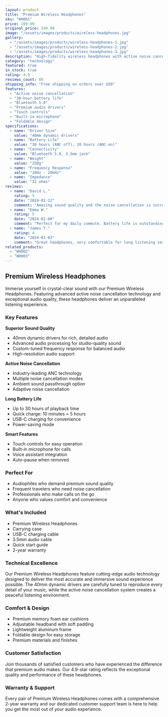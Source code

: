 ```yaml
---
layout: product
title: "Premium Wireless Headphones"
sku: "WH001"
price: 199.99
original_price: 249.99
image: "/assets/images/products/wireless-headphones.jpg"
gallery:
  - "/assets/images/products/wireless-headphones-1.jpg"
  - "/assets/images/products/wireless-headphones-2.jpg"
  - "/assets/images/products/wireless-headphones-3.jpg"
description: "High-fidelity wireless headphones with active noise cancellation and 30-hour battery life."
category: "technology"
featured: true
in_stock: true
rating: 4.9
reviews_count: 89
shipping_info: "Free shipping on orders over $50"
features:
  - "Active noise cancellation"
  - "30-hour battery life"
  - "Bluetooth 5.0"
  - "Premium audio drivers"
  - "Touch controls"
  - "Built-in microphone"
  - "Foldable design"
specifications:
  - name: "Driver Size"
    value: "40mm dynamic drivers"
  - name: "Battery Life"
    value: "30 hours (ANC off), 20 hours (ANC on)"
  - name: "Connectivity"
    value: "Bluetooth 5.0, 3.5mm jack"
  - name: "Weight"
    value: "250g"
  - name: "Frequency Response"
    value: "20Hz - 20kHz"
  - name: "Impedance"
    value: "32 ohms"
reviews:
  - name: "David L."
    rating: 5
    date: "2024-01-12"
    comment: "Amazing sound quality and the noise cancellation is incredible!"
  - name: "Emma W."
    rating: 5
    date: "2024-01-08"
    comment: "Perfect for my daily commute. Battery life is outstanding."
  - name: "James T."
    rating: 4
    date: "2024-01-03"
    comment: "Great headphones, very comfortable for long listening sessions."
related_products:
  - "WH002"
  - "WH003"
---
```


## Premium Wireless Headphones

Immerse yourself in crystal-clear sound with our Premium Wireless Headphones. Featuring advanced active noise cancellation technology and exceptional audio quality, these headphones deliver an unparalleled listening experience.

### Key Features

**Superior Sound Quality**
- 40mm dynamic drivers for rich, detailed audio
- Advanced audio processing for studio-quality sound
- Custom-tuned frequency response for balanced audio
- High-resolution audio support

**Active Noise Cancellation**
- Industry-leading ANC technology
- Multiple noise cancellation modes
- Ambient sound passthrough option
- Adaptive noise cancellation

**Long Battery Life**
- Up to 30 hours of playback time
- Quick charge: 10 minutes = 5 hours
- USB-C charging for convenience
- Power-saving mode

**Smart Features**
- Touch controls for easy operation
- Built-in microphone for calls
- Voice assistant integration
- Auto-pause when removed

### Perfect For

- Audiophiles who demand premium sound quality
- Frequent travelers who need noise cancellation
- Professionals who make calls on the go
- Anyone who values comfort and convenience

### What's Included

- Premium Wireless Headphones
- Carrying case
- USB-C charging cable
- 3.5mm audio cable
- Quick start guide
- 2-year warranty

### Technical Excellence

Our Premium Wireless Headphones feature cutting-edge audio technology designed to deliver the most accurate and immersive sound experience possible. The 40mm dynamic drivers are carefully tuned to reproduce every detail of your music, while the active noise cancellation system creates a peaceful listening environment.

### Comfort & Design

- Premium memory foam ear cushions
- Adjustable headband with soft padding
- Lightweight aluminum frame
- Foldable design for easy storage
- Premium materials and finishes

### Customer Satisfaction

Join thousands of satisfied customers who have experienced the difference that premium audio makes. Our 4.9-star rating reflects the exceptional quality and performance of these headphones.

### Warranty & Support

Every pair of Premium Wireless Headphones comes with a comprehensive 2-year warranty and our dedicated customer support team is here to help you get the most out of your audio experience. 